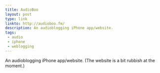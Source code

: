 ```yaml
---
title: AudioBoo
layout: post
type: link
linkto: http://audioboo.fm/
description: An audioblogging iPhone app/website.
tags:
 - audio
 - iphone
 - weblogging
---
```

An audioblogging iPhone app/website. (The website is a bit rubbish at the moment.)